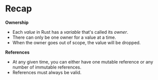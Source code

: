 # Recap

__Ownership__

- Each _value_ in Rust has a _variable_ that's called its _owner_.
- There can only be one owner for a value at a time.
- When the owner goes out of scope, the value will be dropped.

__References__

- At any given time, you can either have one mutable reference or any number of
  immutable references.
- References must always be valid.
